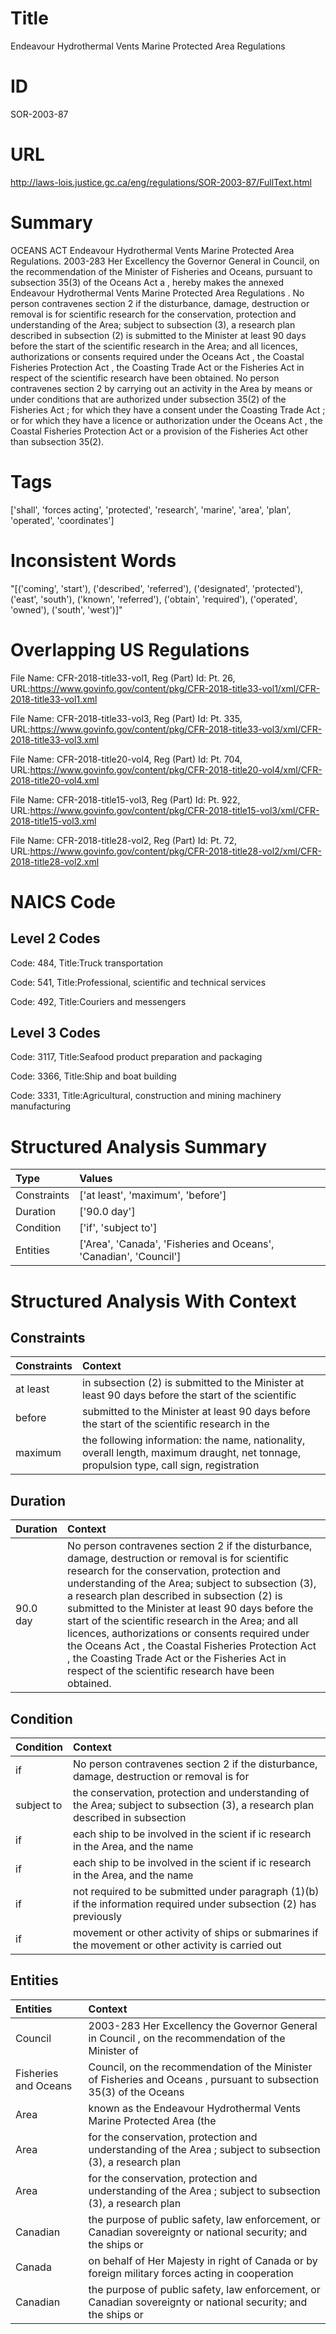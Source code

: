 # Title
Endeavour Hydrothermal Vents Marine Protected Area Regulations


# ID
SOR-2003-87

# URL
http://laws-lois.justice.gc.ca/eng/regulations/SOR-2003-87/FullText.html


# Summary
OCEANS ACT Endeavour Hydrothermal Vents Marine Protected Area Regulations.
2003-283 Her Excellency the Governor General in Council, on the recommendation of the Minister of Fisheries and Oceans, pursuant to subsection 35(3) of the  Oceans Act a , hereby makes the annexed  Endeavour Hydrothermal Vents Marine Protected Area Regulations .
No person contravenes section 2 if the disturbance, damage, destruction or removal is for scientific research for the conservation, protection and understanding of the Area; subject to subsection (3), a research plan described in subsection (2) is submitted to the Minister at least 90 days before the start of the scientific research in the Area; and all licences, authorizations or consents required under the  Oceans Act , the  Coastal Fisheries Protection Act , the  Coasting Trade Act  or the  Fisheries Act  in respect of the scientific research have been obtained.
No person contravenes section 2 by carrying out an activity in the Area by means or under conditions that are authorized under subsection 35(2) of the  Fisheries Act ; for which they have a consent under the  Coasting Trade Act ; or for which they have a licence or authorization under the  Oceans Act , the  Coastal Fisheries Protection Act  or a provision of the  Fisheries Act  other than subsection 35(2).


# Tags
['shall', 'forces acting', 'protected', 'research', 'marine', 'area', 'plan', 'operated', 'coordinates']


# Inconsistent Words
"[('coming', 'start'), ('described', 'referred'), ('designated', 'protected'), ('east', 'south'), ('known', 'referred'), ('obtain', 'required'), ('operated', 'owned'), ('south', 'west')]"


# Overlapping US Regulations
File Name: CFR-2018-title33-vol1, Reg (Part) Id: Pt. 26, URL:https://www.govinfo.gov/content/pkg/CFR-2018-title33-vol1/xml/CFR-2018-title33-vol1.xml

File Name: CFR-2018-title33-vol3, Reg (Part) Id: Pt. 335, URL:https://www.govinfo.gov/content/pkg/CFR-2018-title33-vol3/xml/CFR-2018-title33-vol3.xml

File Name: CFR-2018-title20-vol4, Reg (Part) Id: Pt. 704, URL:https://www.govinfo.gov/content/pkg/CFR-2018-title20-vol4/xml/CFR-2018-title20-vol4.xml

File Name: CFR-2018-title15-vol3, Reg (Part) Id: Pt. 922, URL:https://www.govinfo.gov/content/pkg/CFR-2018-title15-vol3/xml/CFR-2018-title15-vol3.xml

File Name: CFR-2018-title28-vol2, Reg (Part) Id: Pt. 72, URL:https://www.govinfo.gov/content/pkg/CFR-2018-title28-vol2/xml/CFR-2018-title28-vol2.xml




# NAICS Code
## Level 2 Codes
Code: 484, Title:Truck transportation

Code: 541, Title:Professional, scientific and technical services

Code: 492, Title:Couriers and messengers




## Level 3 Codes
Code: 3117, Title:Seafood product preparation and packaging

Code: 3366, Title:Ship and boat building

Code: 3331, Title:Agricultural, construction and mining machinery manufacturing







# Structured Analysis Summary
| Type        | Values                                                            |
|:------------|:------------------------------------------------------------------|
| Constraints | ['at least', 'maximum', 'before']                                 |
| Duration    | ['90.0 day']                                                      |
| Condition   | ['if', 'subject to']                                              |
| Entities    | ['Area', 'Canada', 'Fisheries and Oceans', 'Canadian', 'Council'] |


# Structured Analysis With Context
 


## Constraints
| Constraints   | Context                                                                                                                                  |
|:--------------|:-----------------------------------------------------------------------------------------------------------------------------------------|
| at least      | in subsection (2) is submitted to the Minister at least 90 days before the start of the scientific                                       |
| before        | submitted to the Minister at least 90 days before the start of the scientific research in the                                            |
| maximum       | the following information: the name, nationality, overall length, maximum draught, net tonnage, propulsion type, call sign, registration |


## Duration
| Duration   | Context                                                                                                                                                                                                                                                                                                                                                                                                                                                                                                                                                                                     |
|:-----------|:--------------------------------------------------------------------------------------------------------------------------------------------------------------------------------------------------------------------------------------------------------------------------------------------------------------------------------------------------------------------------------------------------------------------------------------------------------------------------------------------------------------------------------------------------------------------------------------------|
| 90.0 day   | No person contravenes section 2 if the disturbance, damage, destruction or removal is for scientific research for the conservation, protection and understanding of the Area; subject to subsection (3), a research plan described in subsection (2) is submitted to the Minister at least 90 days before the start of the scientific research in the Area; and all licences, authorizations or consents required under the  Oceans Act , the  Coastal Fisheries Protection Act , the  Coasting Trade Act  or the  Fisheries Act  in respect of the scientific research have been obtained. |


## Condition
| Condition   | Context                                                                                                                        |
|:------------|:-------------------------------------------------------------------------------------------------------------------------------|
| if          | No person contravenes section 2  if the disturbance, damage, destruction or removal is for                                     |
| subject to  | the conservation, protection and understanding of the Area; subject to subsection (3), a research plan described in subsection |
| if          | each ship to be involved in the scient if ic research in the Area, and the name                                                |
| if          | each ship to be involved in the scient if ic research in the Area, and the name                                                |
| if          | not required to be submitted under paragraph (1)(b) if the information required under subsection (2) has previously            |
| if          | movement or other activity of ships or submarines if the movement or other activity is carried out                             |


## Entities
| Entities             | Context                                                                                                             |
|:---------------------|:--------------------------------------------------------------------------------------------------------------------|
| Council              | 2003-283 Her Excellency the Governor General in  Council , on the recommendation of the Minister of                 |
| Fisheries and Oceans | Council, on the recommendation of the Minister of Fisheries and Oceans , pursuant to subsection 35(3) of the Oceans |
| Area                 | known as the Endeavour Hydrothermal Vents Marine Protected Area  (the                                               |
| Area                 | for the conservation, protection and understanding of the Area ; subject to subsection (3), a research plan         |
| Area                 | for the conservation, protection and understanding of the Area ; subject to subsection (3), a research plan         |
| Canadian             | the purpose of public safety, law enforcement, or Canadian sovereignty or national security; and the ships or       |
| Canada               | on behalf of Her Majesty in right of Canada or by foreign military forces acting in cooperation                     |
| Canadian             | the purpose of public safety, law enforcement, or Canadian sovereignty or national security; and the ships or       |


